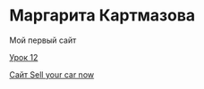 

# Маргарита Картмазова
Мой первый сайт

[Урок 12](https://k-marg.github.io/src/ "Первый адаптивный сайт")

[Сайт Sell your car now](https://k-marg.github.io/Sell%20your%20car%20now/ "Сайт Sell your car now")
